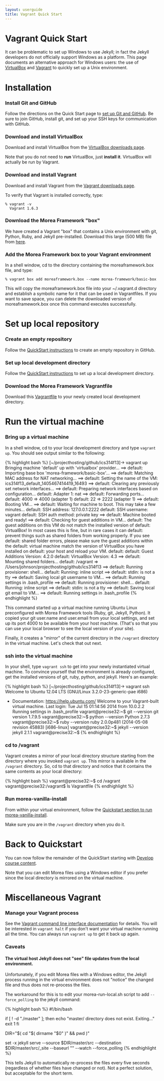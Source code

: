 ```yaml
---
layout: userguide
title: Vagrant Quick Start
---
```


# Vagrant Quick Start

It can be problematic to set up Windows to use Jekyll; in fact the Jekyll developers do not officially support Windows as a platform.  This page documents an alternative approach for Windows users:  the use of [VirtualBox](https://www.virtualbox.org/) and [Vagrant](http://www.vagrantup.com/) to quickly set up a Unix environment.  

# Installation

### Install Git and GitHub

Follow the directions on the Quick Start page to [set up Git and GitHub](/quickstart.html#SetupGitandGitHub). Be sure to join GitHub, install git, and set up your SSH keys for communication with GitHub. 

### Download and install VirtualBox

Download and install VirtualBox from the [VirtualBox downloads page](https://www.virtualbox.org/wiki/Downloads).

Note that you do not need to **run** VirtualBox, just **install it**. VirtualBox will actually be run by Vagrant.

### Download and install Vagrant

Download and install Vagrant from the [Vagrant downloads page](http://www.vagrantup.com/downloads.html).

To verify that Vagrant is installed correctly, type:

    % vagrant -v
      Vagrant 1.6.3
      
### Download the Morea Framework "box"

We have created a Vagrant "box" that contains a Unix environment with git, Python, Ruby, and Jekyll pre-installed.  Download this large (500 MB) file from [here](https://www.dropbox.com/s/996fbdwwahusryr/moreaframework.box). 

### Add the Morea Framework box to your Vagrant environment
 
In a shell window, cd to the directory containing the moreaframework.box file, and type:

    % vagrant box add moreaframework.box --name morea-framework/basic-box

This will copy the moreaframework.box file into your ~/.vagrant.d directory and establish a symbolic name for it that can be used in Vagrantfiles.  If you want to save space, you can delete the downloaded version of moreaframework.box once this command executes successfully.

# Set up local repository

### Create an empty repository

Follow the [QuickStart instructions](/quickstart.html#Createanemptyrepository) to create an empty repository in GitHub.

### Set up local development directory

Follow the [QuickStart instructions](/quickstart.html#Setuplocaldevelopmentdirectory) to set up a local development directory.

### Download the Morea Framework Vagrantfile

Download this [Vagrantfile](https://raw.githubusercontent.com/morea-framework/vagrant/master/Vagrantfile) to your newly created local development directory.

# Run the virtual machine

### Bring up a virtual machine 

In a shell window, cd to your local development directory and type `vagrant up`. You should see output similar to the following:

{% highlight bash %}
[~/projecthosting/github/ics314f13]-> vagrant up
Bringing machine 'default' up with 'virtualbox' provider...
==> default: Importing base box 'morea-framework/basic-box'...
==> default: Matching MAC address for NAT networking...
==> default: Setting the name of the VM: ics314f13_default_1405467414419_16493
==> default: Clearing any previously set network interfaces...
==> default: Preparing network interfaces based on configuration...
    default: Adapter 1: nat
==> default: Forwarding ports...
    default: 4000 => 4000 (adapter 1)
    default: 22 => 2222 (adapter 1)
==> default: Booting VM...
==> default: Waiting for machine to boot. This may take a few minutes...
    default: SSH address: 127.0.0.1:2222
    default: SSH username: vagrant
    default: SSH auth method: private key
==> default: Machine booted and ready!
==> default: Checking for guest additions in VM...
    default: The guest additions on this VM do not match the installed version of
    default: VirtualBox! In most cases this is fine, but in rare cases it can
    default: prevent things such as shared folders from working properly. If you see
    default: shared folder errors, please make sure the guest additions within the
    default: virtual machine match the version of VirtualBox you have installed on
    default: your host and reload your VM.
    default: 
    default: Guest Additions Version: 4.2.0
    default: VirtualBox Version: 4.3
==> default: Mounting shared folders...
    default: /vagrant => /Users/johnson/projecthosting/github/ics314f13
==> default: Running provisioner: shell...
    default: Running: inline script
==> default: stdin: is not a tty
==> default: Saving local git username to VM...
==> default: Running settings in .bash_profile
==> default: Running provisioner: shell...
    default: Running: inline script
==> default: stdin: is not a tty
==> default: Saving local git email to VM...
==> default: Running settings in .bash_profile
{% endhighlight %}

This command started up a virtual machine running Ubuntu Linux preconfigured with Morea Framework tools (Ruby, git, Jekyll, Python).  It copied your git user.name and user.email from your local settings, and set up its port 4000 to be available from your host machine. (That's so that you can use your local browser to see the local version of your site).

Finally, it creates a "mirror" of the current directory in the `/vagrant` directory in the virtual machine. Let's check that out next.

### ssh into the virtual machine

In your shell, type `vagrant ssh` to get into your newly instantiated virtual machine.  To convince yourself that the environment is already configured, get the installed versions of git, ruby, python, and jekyll. Here's an example: 

{% highlight bash %}
[~/projecthosting/github/ics314f13]-> vagrant ssh
Welcome to Ubuntu 12.04 LTS (GNU/Linux 3.2.0-23-generic-pae i686)

 * Documentation:  https://help.ubuntu.com/
Welcome to your Vagrant-built virtual machine.
Last login: Tue Jul 15 01:14:56 2014 from 10.0.2.2
Running settings in .bash_profile
vagrant@precise32:~$ git --version
git version 1.7.9.5
vagrant@precise32:~$ python --version
Python 2.7.3
vagrant@precise32:~$ ruby --version
ruby 2.0.0p481 (2014-05-08 revision 45883) [i686-linux]
vagrant@precise32:~$ jekyll --version
jekyll 2.1.1
vagrant@precise32:~$ 
{% endhighlight %}

### cd to /vagrant

Vagrant creates a mirror of your local directory structure starting from the directory where you invoked `vagrant up`. This mirror is available in the `/vagrant` directory.  So, cd to that directory and notice that it contains the same contents as your local directory:

{% highlight bash %}
vagrant@precise32:~$ cd /vagrant
vagrant@precise32:/vagrant$ ls 
Vagrantfile
{% endhighlight %}

### Run morea-vanilla-install

From within your virtual environment, follow the [Quickstart section to run morea-vanilla-install](/quickstart.html#Runmorea-vanilla-install). 

Make sure you are in the `/vagrant` directory when you do it. 

# Back to Quickstart

You can now follow the remainder of the QuickStart starting with [Develop course content](http://localhost:4000/quickstart.html#3.Developcoursecontent). 

Note that you can edit Morea files using a Windows editor if you prefer since the local directory is mirrored on the virtual machine.

# Miscellaneous Vagrant 

### Manage your Vagrant process

See the [Vagrant command line interface documentation](http://docs.vagrantup.com/v2/cli/index.html) for details.  You will be interested in `vagrant halt` if you don't want your virtual machine running all the time. You can always run `vagrant up` to get it back up again. 

### Caveats

#### The virtual host Jekyll does not "see" file updates from the local environment.

Unfortunately, if you edit Morea files with a Windows editor, the Jekyll process running in the virtual environment does not "notice" the changed file and thus does not re-process the files.  

The workaround for this is to edit your morea-run-local.sh script to add  `--force_polling` to the jekyll command:

{% highlight bash %}
#!/bin/bash

if [ ! -d "./master" ]; then
  echo "master/ directory does not exist.  Exiting..."
  exit 1
fi

DIR="$( cd "$( dirname "$0" )" && pwd )"

set -x
jekyll serve --source $DIR/master/src --destination $DIR/master/src/_site --baseurl "" --watch --force_polling
{% endhighlight %}

This tells Jekyll to automatically re-process the files every five seconds (regardless of whether files have changed or not). Not a perfect solution, but acceptable for the short term. 













      
